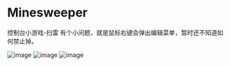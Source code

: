 # Minesweeper
控制台小游戏-扫雷
有个小问题，就是鼠标右键会弹出编辑菜单，暂时还不知道如何禁止掉。

![image](https://github.com/jpc0701/Minesweeper/blob/master/%E6%88%AA%E5%9B%BE1.png)
![image](https://github.com/jpc0701/Minesweeper/blob/master/%E6%88%AA%E5%9B%BE2.png)
![image](https://github.com/jpc0701/Minesweeper/blob/master/%E6%88%AA%E5%9B%BE3.png)
